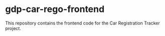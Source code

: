 # gdp-car-rego-frontend
This repository contains the frontend code for the Car Registration Tracker project.
